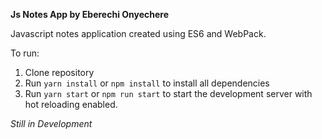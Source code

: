 **Js Notes App by Eberechi Onyechere**

Javascript notes application created using ES6 and WebPack.

To run:

1. Clone repository
2. Run `yarn install` or `npm install` to install all dependencies
3. Run `yarn start` or `npm run start` to start the development server with hot reloading enabled.

_Still in Development_